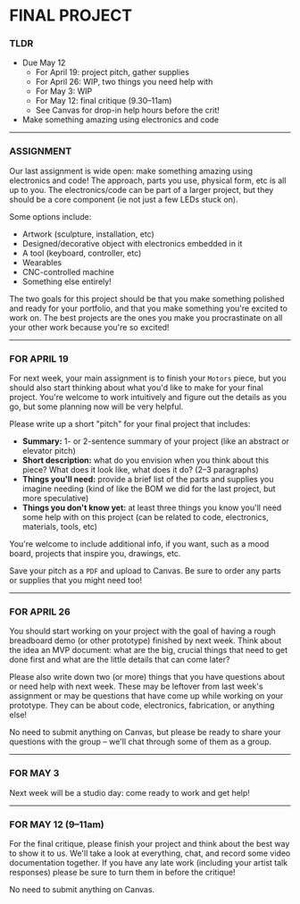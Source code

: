 # FINAL PROJECT

### TLDR  
* Due May 12  
  * For April 19: project pitch, gather supplies  
  * For April 26: WIP, two things you need help with  
  * For May 3: WIP  
  * For May 12: final critique (9.30–11am)  
  * See Canvas for drop-in help hours before the crit!
* Make something amazing using electronics and code  

***

### ASSIGNMENT  
Our last assignment is wide open: make something amazing using electronics and code! The approach, parts you use, physical form, etc is all up to you. The electronics/code can be part of a larger project, but they should be a core component (ie not just a few LEDs stuck on).

Some options include:  
* Artwork (sculpture, installation, etc)  
* Designed/decorative object with electronics embedded in it  
* A tool (keyboard, controller, etc)  
* Wearables  
* CNC-controlled machine  
* Something else entirely!

The two goals for this project should be that you make something polished and ready for your portfolio, and that you make something you're excited to work on. The best projects are the ones you make you procrastinate on all your other work because you're so excited!

***

### FOR APRIL 19  
For next week, your main assignment is to finish your `Motors` piece, but you should also start thinking about what you'd like to make for your final project. You're welcome to work intuitively and figure out the details as you go, but some planning now will be very helpful.

Please write up a short "pitch" for your final project that includes:  

* **Summary:** 1- or 2-sentence summary of your project (like an abstract or elevator pitch)  
* **Short description:** what do you envision when you think about this piece? What does it look like, what does it do? (2–3 paragraphs)  
* **Things you'll need:** provide a brief list of the parts and supplies you imagine needing (kind of like the BOM we did for the last project, but more speculative)  
* **Things you don't know yet:** at least three things you know you'll need some help with on this project (can be related to code, electronics, materials, tools, etc)  

You're welcome to include additional info, if you want, such as a mood board, projects that inspire you, drawings, etc.

Save your pitch as a `PDF` and upload to Canvas. Be sure to order any parts or supplies that you might need too!

***

### FOR APRIL 26  
You should start working on your project with the goal of having a rough breadboard demo (or other prototype) finished by next week. Think about the idea an MVP document: what are the big, crucial things that need to get done first and what are the little details that can come later?

Please also write down two (or more) things that you have questions about or need help with next week. These may be leftover from last week's assignment or may be questions that have come up while working on your prototype. They can be about code, electronics, fabrication, or anything else!

No need to submit anything on Canvas, but please be ready to share your questions with the group – we'll chat through some of them as a group.

***

### FOR MAY 3  
Next week will be a studio day: come ready to work and get help!

***

### FOR MAY 12 (9–11am)  
For the final critique, please finish your project and think about the best way to show it to us. We'll take a look at everything, chat, and record some video documentation together. If you have any late work (including your artist talk responses) please be sure to turn them in before the critique!

No need to submit anything on Canvas.

